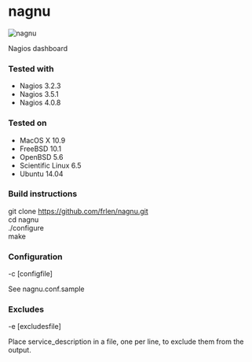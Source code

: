 nagnu
=====

![nagnu](http://frlen.github.io/nagnu.png)

Nagios dashboard

### Tested with
* Nagios 3.2.3
* Nagios 3.5.1
* Nagios 4.0.8

### Tested on
* MacOS X 10.9
* FreeBSD 10.1
* OpenBSD 5.6
* Scientific Linux 6.5
* Ubuntu 14.04

### Build instructions
git clone https://github.com/frlen/nagnu.git  
cd nagnu  
./configure  
make

### Configuration
-c [configfile]

See nagnu.conf.sample

### Excludes
-e [excludesfile]

Place service_description in a file, one per line, to exclude them from the output.
